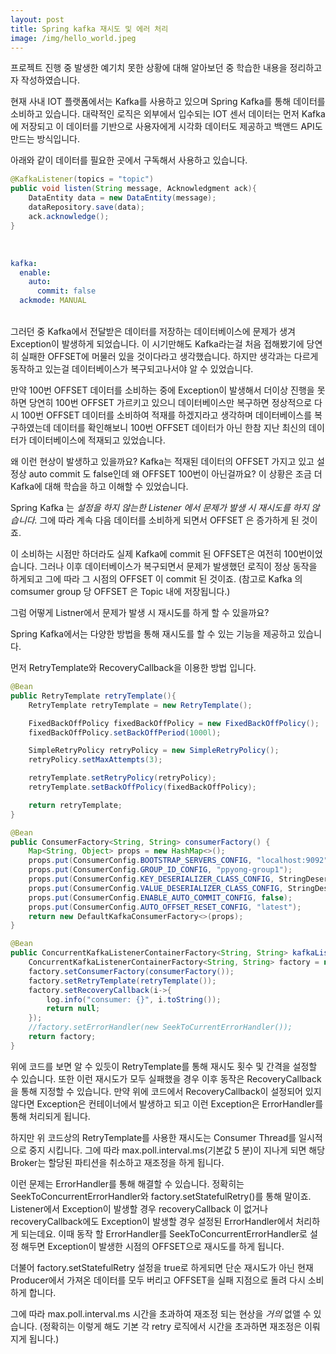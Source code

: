 ```yaml
---
layout: post
title: Spring kafka 재시도 및 에러 처리 
image: /img/hello_world.jpeg
---
```


프로젝트 진행 중 발생한 예기치 못한 상황에 대해 알아보던 중 학습한 내용을 정리하고자 작성하였습니다. 

현재 사내 IOT 플랫폼에서는 Kafka를 사용하고 있으며 Spring Kafka를 통해 데이터를 소비하고 있습니다. 
대략적인 로직은 외부에서 입수되는 IOT 센서 데이터는 먼저 Kafka에 저장되고 이 데이터를 기반으로 사용자에게 시각화 데이터도 제공하고 백앤드 API도 만드는 방식입니다. 

아래와 같이 데이터를 필요한 곳에서 구독해서 사용하고 있습니다. 

```java
@KafkaListener(topics = "topic")
public void listen(String message, Acknowledgment ack){
    DataEntity data = new DataEntity(message);
    dataRepository.save(data);
    ack.acknowledge();
}
```   
&ensp;   
```yaml
kafka:
  enable:
    auto:
      commit: false 
  ackmode: MANUAL
```
&ensp;   
그러던 중 Kafka에서 전달받은 데이터를 저장하는 데이터베이스에 문제가 생겨 Exception이 발생하게 되었습니다. 이 시기만해도 Kafka라는걸 처음 접해봤기에 당연히 실패한 OFFSET에 머물러 있을 것이다라고 생각했습니다.  하지만 생각과는 다르게 동작하고 있는걸 데이터베이스가 복구되고나서야 알 수 있었습니다. 

만약 100번 OFFSET 데이터를 소비하는 중에 Exception이 발생해서 더이상 진행을 못하면 당연히 100번 OFFSET 가르키고 있으니 데이터베이스만 복구하면 정상적으로 다시 100번 OFFSET 데이터를 소비하여 적재를 하겠지라고 생각하며 데이터베이스를 복구하였는데 데이터를 확인해보니 100번 OFFSET 데이터가 아닌 한참 지난 최신의 데이터가 데이터베이스에 적재되고 있었습니다. 


왜 이런 현상이 발생하고 있을까요? Kafka는 적재된 데이터의 OFFSET 가지고 있고 설정상 auto commit 도 false인데 왜 OFFSET 100번이 아닌걸까요? 
이 상황은 조금 더 Kafka에 대해 학습을 하고 이해할 수 있었습니다. 

Spring Kafka 는 *설정을 하지 않는한 Listener 에서 문제가 발생 시 재시도를 하지 않습니다.* 그에 따라 계속 다음 데이터를 소비하게 되면서 OFFSET 은 증가하게 된 것이죠. 

이 소비하는 시점만 하더라도 실제 Kafka에 commit 된 OFFSET은 여전히 100번이었습니다. 
그러나 이후 데이터베이스가 복구되면서 문제가 발생했던 로직이 정상 동작을 하게되고 그에 따라 그 시점의 OFFSET 이 commit 된 것이죠. 
(참고로 Kafka 의 comsumer group 당 OFFSET 은 Topic 내에 저장됩니다.)

그럼 어떻게 Listner에서 문제가 발생 시 재시도를 하게 할 수 있을까요? 

Spring Kafka에서는 다양한 방법을 통해 재시도를 할 수 있는 기능을 제공하고 있습니다. 

먼저 RetryTemplate와 RecoveryCallback을 이용한 방법 입니다.

```java
@Bean
public RetryTemplate retryTemplate(){
    RetryTemplate retryTemplate = new RetryTemplate();

    FixedBackOffPolicy fixedBackOffPolicy = new FixedBackOffPolicy();
    fixedBackOffPolicy.setBackOffPeriod(1000l);

    SimpleRetryPolicy retryPolicy = new SimpleRetryPolicy();
    retryPolicy.setMaxAttempts(3);

    retryTemplate.setRetryPolicy(retryPolicy);
    retryTemplate.setBackOffPolicy(fixedBackOffPolicy);

    return retryTemplate;
}

@Bean
public ConsumerFactory<String, String> consumerFactory() {
    Map<String, Object> props = new HashMap<>();
    props.put(ConsumerConfig.BOOTSTRAP_SERVERS_CONFIG, "localhost:9092");
    props.put(ConsumerConfig.GROUP_ID_CONFIG, "ppyong-group1");
    props.put(ConsumerConfig.KEY_DESERIALIZER_CLASS_CONFIG, StringDeserializer.class);
    props.put(ConsumerConfig.VALUE_DESERIALIZER_CLASS_CONFIG, StringDeserializer.class);
    props.put(ConsumerConfig.ENABLE_AUTO_COMMIT_CONFIG, false);
    props.put(ConsumerConfig.AUTO_OFFSET_RESET_CONFIG, "latest");
    return new DefaultKafkaConsumerFactory<>(props);
}

@Bean
public ConcurrentKafkaListenerContainerFactory<String, String> kafkaListenerContainerFactory(){
    ConcurrentKafkaListenerContainerFactory<String, String> factory = new ConcurrentKafkaListenerContainerFactory<>();
    factory.setConsumerFactory(consumerFactory());
    factory.setRetryTemplate(retryTemplate());
    factory.setRecoveryCallback(i->{
        log.info("consumer: {}", i.toString());
        return null;
    });
    //factory.setErrorHandler(new SeekToCurrentErrorHandler());
    return factory;
}
```

위에 코드를 보면 알 수 있듯이 RetryTemplate를 통해 재시도 횟수 및 간격을 설정할 수 있습니다. 또한 이런 재시도가 모두 실패했을 경우 이후 동작은 RecoveryCallback을 통해 지정할 수 있습니다. 
만약 위에 코드에서 RecoveryCallback이 설정되어 있지 않다면 Exception은 컨테이너에서 발생하고 되고 이런 Exception은 ErrorHandler를 통해 처리되게 됩니다. 

하지만 위 코드상의 RetryTemplate를 사용한 재시도는 Consumer Thread를 일시적으로 중지 시킵니다. 그에 따라 max.poll.interval.ms(기본값 5 분)이 지나게 되면 해당 Broker는 할당된 파티션을 취소하고 재조정을 하게 됩니다. 

이런 문제는 ErrorHandler를 통해 해결할 수 있습니다. 정확히는 SeekToConcurrentErrorHandler와 factory.setStatefulRetry()를 통해 말이죠. 
Listener에서 Exception이 발생할 경우 recoveryCallback 이 없거나 recoveryCallback에도 Exception이 발생할 경우 설정된 ErrorHandler에서 처리하게 되는데요. 
이때 동작 할 ErrorHandler를 SeekToConcurrentErrorHandler로 설정 해두면 Exception이 발생한 시점의 OFFSET으로 재시도를 하게 됩니다. 

더불어 factory.setStatefulRetry 설정을 true로 하게되면 단순 재시도가 아닌 현재 Producer에서 가져온 데이터를 모두 버리고 OFFSET을 실패 지점으로 돌려 다시 소비하게 합니다. 

그에 따라 max.poll.interval.ms 시간을 초과하여 재조정 되는 현상을 *거의* 없앨 수 있습니다. (정확히는 이렇게 해도 기본 각 retry 로직에서 시간을 초과하면 재조정은 이뤄지게 됩니다.) 

